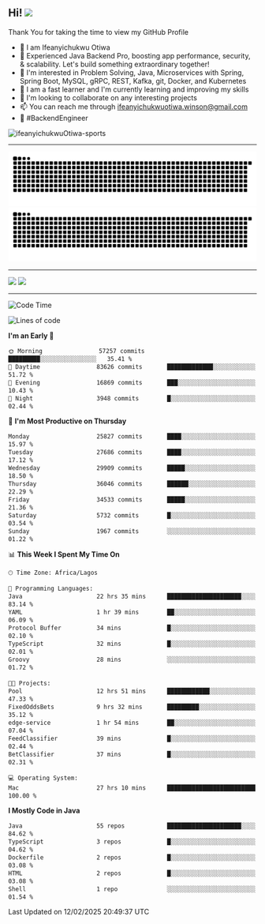 <!-- BLOG-POST-LIST:START --><!-- BLOG-POST-LIST:END -->

## Hi! <img src="https://media.giphy.com/media/hvRJCLFzcasrR4ia7z/giphy.gif" width="4%"> 

Thank You for taking the time to view my GitHub Profile

- 👋 I am Ifeanyichukwu Otiwa
- 🚀 Experienced Java Backend Pro, boosting app performance, security, & scalability. Let's build something extraordinary together!
- 👀 I'm interested in Problem Solving, Java, Microservices with Spring, Spring Boot, MySQL, gRPC, REST, Kafka, git, Docker, and Kubernetes
- 🌱 I am a fast learner and I'm currently learning and improving my skills
- 💞️ I'm looking to collaborate on any interesting projects
- 📫 You can reach me through ifeanyichukwuotiwa.winson@gmail.com
- 🚀 #BackendEngineer

<p align="left" marginTop="10px"> <img src="https://komarev.com/ghpvc/?username=ifeanyichukwuOtiwa-sports&label=Profile%20views&color=0e75b6&style=for-the-badge" alt="ifeanyichukwuOtiwa-sports" /> </p>

***

<!--🐍📈SNAKEGRAPH / 🌐WEBSITE: https://github.com/Platane/snk -->
![github contribution grid snake animation](https://raw.githubusercontent.com/ifeanyichukwuOtiwa-sports/ifeanyichukwuOtiwa-sports/output/github-contribution-grid-snake-dark.svg#gh-dark-mode-only)![github contribution grid snake animation](https://raw.githubusercontent.com/ifeanyichukwuOtiwa-sports/ifeanyichukwuOtiwa-sports/output/github-contribution-grid-snake.svg#gh-light-mode-only)

***

<p float="left">
  <img float="left" src="https://github-readme-stats.vercel.app/api?username=ifeanyichukwuOtiwa-sports&count_private=true&include_all_commits=true&theme=react&show_icons=true" />
  <img float="right" src="https://github-readme-stats.vercel.app/api/top-langs/?username=ifeanyichukwuOtiwa-sports&layout=compact&show_icons=true&theme=react" /> 
</p>

***



<!--START_SECTION:waka-->
![Code Time](http://img.shields.io/badge/Code%20Time-3%2C457%20hrs%2026%20mins-blue)

![Lines of code](https://img.shields.io/badge/From%20Hello%20World%20I%27ve%20Written-40.5%20million%20lines%20of%20code-blue)

**I'm an Early 🐤** 

```text
🌞 Morning                57257 commits       █████████░░░░░░░░░░░░░░░░   35.41 % 
🌆 Daytime                83626 commits       █████████████░░░░░░░░░░░░   51.72 % 
🌃 Evening                16869 commits       ███░░░░░░░░░░░░░░░░░░░░░░   10.43 % 
🌙 Night                  3948 commits        █░░░░░░░░░░░░░░░░░░░░░░░░   02.44 % 
```
📅 **I'm Most Productive on Thursday** 

```text
Monday                   25827 commits       ████░░░░░░░░░░░░░░░░░░░░░   15.97 % 
Tuesday                  27686 commits       ████░░░░░░░░░░░░░░░░░░░░░   17.12 % 
Wednesday                29909 commits       █████░░░░░░░░░░░░░░░░░░░░   18.50 % 
Thursday                 36046 commits       ██████░░░░░░░░░░░░░░░░░░░   22.29 % 
Friday                   34533 commits       █████░░░░░░░░░░░░░░░░░░░░   21.36 % 
Saturday                 5732 commits        █░░░░░░░░░░░░░░░░░░░░░░░░   03.54 % 
Sunday                   1967 commits        ░░░░░░░░░░░░░░░░░░░░░░░░░   01.22 % 
```


📊 **This Week I Spent My Time On** 

```text
🕑︎ Time Zone: Africa/Lagos

💬 Programming Languages: 
Java                     22 hrs 35 mins      █████████████████████░░░░   83.14 % 
YAML                     1 hr 39 mins        ██░░░░░░░░░░░░░░░░░░░░░░░   06.09 % 
Protocol Buffer          34 mins             █░░░░░░░░░░░░░░░░░░░░░░░░   02.10 % 
TypeScript               32 mins             █░░░░░░░░░░░░░░░░░░░░░░░░   02.01 % 
Groovy                   28 mins             ░░░░░░░░░░░░░░░░░░░░░░░░░   01.72 % 

🐱‍💻 Projects: 
Pool                     12 hrs 51 mins      ████████████░░░░░░░░░░░░░   47.33 % 
FixedOddsBets            9 hrs 32 mins       █████████░░░░░░░░░░░░░░░░   35.12 % 
edge-service             1 hr 54 mins        ██░░░░░░░░░░░░░░░░░░░░░░░   07.04 % 
FeedClassifier           39 mins             █░░░░░░░░░░░░░░░░░░░░░░░░   02.44 % 
BetClassifier            37 mins             █░░░░░░░░░░░░░░░░░░░░░░░░   02.31 % 

💻 Operating System: 
Mac                      27 hrs 10 mins      █████████████████████████   100.00 % 
```

**I Mostly Code in Java** 

```text
Java                     55 repos            █████████████████████░░░░   84.62 % 
TypeScript               3 repos             █░░░░░░░░░░░░░░░░░░░░░░░░   04.62 % 
Dockerfile               2 repos             █░░░░░░░░░░░░░░░░░░░░░░░░   03.08 % 
HTML                     2 repos             █░░░░░░░░░░░░░░░░░░░░░░░░   03.08 % 
Shell                    1 repo              ░░░░░░░░░░░░░░░░░░░░░░░░░   01.54 % 
```




 Last Updated on 12/02/2025 20:49:37 UTC
<!--END_SECTION:waka-->

<!--
<p align="center">
![trophy](https://github-profile-trophy.vercel.app/?username=ifeanyichukwuOtiwa-sports&theme=onedark) (https://github.com/ryo-ma/github-profile-trophy)
</p>
-->

<!---
ifeanyi-otiwa/ifeanyi-otiwa is a ✨ special ✨ repository because its `README.md` (this file) appears on your GitHub profile.
You can click the Preview link to take a look at your changes.
--->

